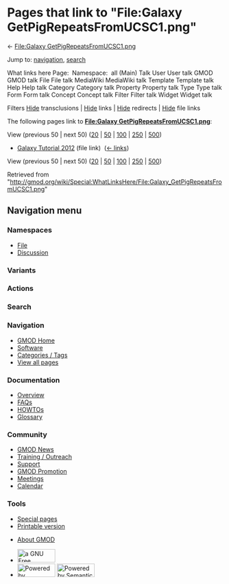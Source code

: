 <div id="mw-page-base" class="noprint">

</div>

<div id="mw-head-base" class="noprint">

</div>

<div id="content" class="mw-body" role="main">

<span id="top"></span>

<div id="mw-js-message" style="display:none;">

</div>



# <span dir="auto">Pages that link to "File:Galaxy GetPigRepeatsFromUCSC1.png"</span>

<div id="bodyContent">

<div id="contentSub">

← [File:Galaxy
GetPigRepeatsFromUCSC1.png](/wiki/File:Galaxy_GetPigRepeatsFromUCSC1.png "File:Galaxy GetPigRepeatsFromUCSC1.png")

</div>

<div id="jump-to-nav" class="mw-jump">

Jump to: [navigation](#mw-navigation), [search](#p-search)

</div>

<div id="mw-content-text">

What links here Page:  Namespace:  all (Main) Talk User User talk GMOD
GMOD talk File File talk MediaWiki MediaWiki talk Template Template talk
Help Help talk Category Category talk Property Property talk Type Type
talk Form Form talk Concept Concept talk Filter Filter talk Widget
Widget talk

Filters
[Hide](/mediawiki/index.php?title=Special:WhatLinksHere/File:Galaxy_GetPigRepeatsFromUCSC1.png&hidetrans=1 "Special:WhatLinksHere/File:Galaxy GetPigRepeatsFromUCSC1.png")
transclusions \|
[Hide](/mediawiki/index.php?title=Special:WhatLinksHere/File:Galaxy_GetPigRepeatsFromUCSC1.png&hidelinks=1 "Special:WhatLinksHere/File:Galaxy GetPigRepeatsFromUCSC1.png")
links \|
[Hide](/mediawiki/index.php?title=Special:WhatLinksHere/File:Galaxy_GetPigRepeatsFromUCSC1.png&hideredirs=1 "Special:WhatLinksHere/File:Galaxy GetPigRepeatsFromUCSC1.png")
redirects \|
[Hide](/mediawiki/index.php?title=Special:WhatLinksHere/File:Galaxy_GetPigRepeatsFromUCSC1.png&hideimages=1 "Special:WhatLinksHere/File:Galaxy GetPigRepeatsFromUCSC1.png")
file links

The following pages link to **[File:Galaxy
GetPigRepeatsFromUCSC1.png](/wiki/File:Galaxy_GetPigRepeatsFromUCSC1.png "File:Galaxy GetPigRepeatsFromUCSC1.png")**:

View (previous 50 \| next 50)
([20](/mediawiki/index.php?title=Special:WhatLinksHere/File:Galaxy_GetPigRepeatsFromUCSC1.png&limit=20 "Special:WhatLinksHere/File:Galaxy GetPigRepeatsFromUCSC1.png")
\|
[50](/mediawiki/index.php?title=Special:WhatLinksHere/File:Galaxy_GetPigRepeatsFromUCSC1.png&limit=50 "Special:WhatLinksHere/File:Galaxy GetPigRepeatsFromUCSC1.png")
\|
[100](/mediawiki/index.php?title=Special:WhatLinksHere/File:Galaxy_GetPigRepeatsFromUCSC1.png&limit=100 "Special:WhatLinksHere/File:Galaxy GetPigRepeatsFromUCSC1.png")
\|
[250](/mediawiki/index.php?title=Special:WhatLinksHere/File:Galaxy_GetPigRepeatsFromUCSC1.png&limit=250 "Special:WhatLinksHere/File:Galaxy GetPigRepeatsFromUCSC1.png")
\|
[500](/mediawiki/index.php?title=Special:WhatLinksHere/File:Galaxy_GetPigRepeatsFromUCSC1.png&limit=500 "Special:WhatLinksHere/File:Galaxy GetPigRepeatsFromUCSC1.png"))

- [Galaxy Tutorial
  2012](/wiki/Galaxy_Tutorial_2012 "Galaxy Tutorial 2012") (file link) ‎
  <span class="mw-whatlinkshere-tools">([←
  links](/mediawiki/index.php?title=Special:WhatLinksHere&target=Galaxy+Tutorial+2012 "Special:WhatLinksHere"))</span>

View (previous 50 \| next 50)
([20](/mediawiki/index.php?title=Special:WhatLinksHere/File:Galaxy_GetPigRepeatsFromUCSC1.png&limit=20 "Special:WhatLinksHere/File:Galaxy GetPigRepeatsFromUCSC1.png")
\|
[50](/mediawiki/index.php?title=Special:WhatLinksHere/File:Galaxy_GetPigRepeatsFromUCSC1.png&limit=50 "Special:WhatLinksHere/File:Galaxy GetPigRepeatsFromUCSC1.png")
\|
[100](/mediawiki/index.php?title=Special:WhatLinksHere/File:Galaxy_GetPigRepeatsFromUCSC1.png&limit=100 "Special:WhatLinksHere/File:Galaxy GetPigRepeatsFromUCSC1.png")
\|
[250](/mediawiki/index.php?title=Special:WhatLinksHere/File:Galaxy_GetPigRepeatsFromUCSC1.png&limit=250 "Special:WhatLinksHere/File:Galaxy GetPigRepeatsFromUCSC1.png")
\|
[500](/mediawiki/index.php?title=Special:WhatLinksHere/File:Galaxy_GetPigRepeatsFromUCSC1.png&limit=500 "Special:WhatLinksHere/File:Galaxy GetPigRepeatsFromUCSC1.png"))

</div>

<div class="printfooter">

Retrieved from
"<http://gmod.org/wiki/Special:WhatLinksHere/File:Galaxy_GetPigRepeatsFromUCSC1.png>"

</div>

<div id="catlinks" class="catlinks catlinks-allhidden">

</div>

<div class="visualClear">

</div>

</div>

</div>

<div id="mw-navigation">

## Navigation menu

<div id="mw-head">



<div id="left-navigation">

<div id="p-namespaces" class="vectorTabs" role="navigation"
aria-labelledby="p-namespaces-label">

### Namespaces

- <span id="ca-nstab-image"><a href="/wiki/File:Galaxy_GetPigRepeatsFromUCSC1.png" accesskey="c"
  title="View the file page [c]">File</a></span>
- <span id="ca-talk"><a
  href="/mediawiki/index.php?title=File_talk:Galaxy_GetPigRepeatsFromUCSC1.png&amp;action=edit&amp;redlink=1"
  accesskey="t"
  title="Discussion about the content page [t]">Discussion</a></span>

</div>

<div id="p-variants" class="vectorMenu emptyPortlet" role="navigation"
aria-labelledby="p-variants-label">

### 

### Variants[](#)

<div class="menu">

</div>

</div>

</div>

<div id="right-navigation">



<div id="p-cactions" class="vectorMenu emptyPortlet" role="navigation"
aria-labelledby="p-cactions-label">

### Actions[](#)

<div class="menu">

</div>

</div>

<div id="p-search" role="search">

### Search

<div id="simpleSearch">

</div>

</div>

</div>

</div>

<div id="mw-panel">

<div id="p-logo" role="banner">

<a href="/wiki/Main_Page"
style="background-image: url(http://gmod.org/images/GMOD-cogs.png);"
title="Visit the main page"></a>

</div>

<div id="p-Navigation" class="portal" role="navigation"
aria-labelledby="p-Navigation-label">

### Navigation

<div class="body">

- <span id="n-GMOD-Home">[GMOD Home](/wiki/Main_Page)</span>
- <span id="n-Software">[Software](/wiki/GMOD_Components)</span>
- <span id="n-Categories-.2F-Tags">[Categories /
  Tags](/wiki/Categories)</span>
- <span id="n-View-all-pages">[View all
  pages](/wiki/Special:AllPages)</span>

</div>

</div>

<div id="p-Documentation" class="portal" role="navigation"
aria-labelledby="p-Documentation-label">

### Documentation

<div class="body">

- <span id="n-Overview">[Overview](/wiki/Overview)</span>
- <span id="n-FAQs">[FAQs](/wiki/Category:FAQ)</span>
- <span id="n-HOWTOs">[HOWTOs](/wiki/Category:HOWTO)</span>
- <span id="n-Glossary">[Glossary](/wiki/Glossary)</span>

</div>

</div>

<div id="p-Community" class="portal" role="navigation"
aria-labelledby="p-Community-label">

### Community

<div class="body">

- <span id="n-GMOD-News">[GMOD News](/wiki/GMOD_News)</span>
- <span id="n-Training-.2F-Outreach">[Training /
  Outreach](/wiki/Training_and_Outreach)</span>
- <span id="n-Support">[Support](/wiki/Support)</span>
- <span id="n-GMOD-Promotion">[GMOD
  Promotion](/wiki/GMOD_Promotion)</span>
- <span id="n-Meetings">[Meetings](/wiki/Meetings)</span>
- <span id="n-Calendar">[Calendar](/wiki/Calendar)</span>

</div>

</div>

<div id="p-tb" class="portal" role="navigation"
aria-labelledby="p-tb-label">

### Tools

<div class="body">

- <span id="t-specialpages"><a href="/wiki/Special:SpecialPages" accesskey="q"
  title="A list of all special pages [q]">Special pages</a></span>
- <span id="t-print"><a
  href="/mediawiki/index.php?title=Special:WhatLinksHere/File:Galaxy_GetPigRepeatsFromUCSC1.png&amp;printable=yes"
  rel="alternate" accesskey="p"
  title="Printable version of this page [p]">Printable version</a></span>

</div>

</div>

</div>

</div>

<div id="footer" role="contentinfo">

- <span id="footer-places-about">[About
  GMOD](/wiki/GMOD:About "GMOD:About")</span>

<!-- -->

- <span id="footer-copyrightico">[<img src="http://www.gnu.org/graphics/gfdl-logo-small.png" width="88"
  height="31" alt="a GNU Free Documentation License" />](http://www.gnu.org/licenses/fdl-1.3.html)</span>
- <span id="footer-poweredbyico">[<img src="/mediawiki/skins/common/images/poweredby_mediawiki_88x31.png"
  width="88" height="31" alt="Powered by MediaWiki" />](//www.mediawiki.org/)
  [<img
  src="/mediawiki/extensions/SemanticMediaWiki/includes/../resources/images/smw_button.png"
  width="88" height="31" alt="Powered by Semantic MediaWiki" />](https://www.semantic-mediawiki.org/wiki/Semantic_MediaWiki)</span>

<div style="clear:both">

</div>

</div>
